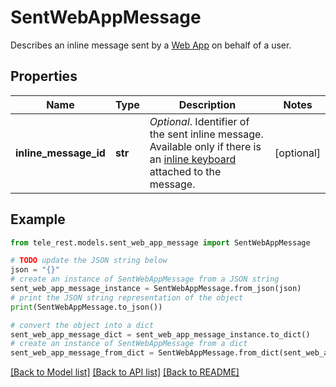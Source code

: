 # SentWebAppMessage

Describes an inline message sent by a [Web App](https://core.telegram.org/bots/webapps) on behalf of a user.

## Properties

Name | Type | Description | Notes
------------ | ------------- | ------------- | -------------
**inline_message_id** | **str** | *Optional*. Identifier of the sent inline message. Available only if there is an [inline keyboard](https://core.telegram.org/bots/api/#inlinekeyboardmarkup) attached to the message. | [optional] 

## Example

```python
from tele_rest.models.sent_web_app_message import SentWebAppMessage

# TODO update the JSON string below
json = "{}"
# create an instance of SentWebAppMessage from a JSON string
sent_web_app_message_instance = SentWebAppMessage.from_json(json)
# print the JSON string representation of the object
print(SentWebAppMessage.to_json())

# convert the object into a dict
sent_web_app_message_dict = sent_web_app_message_instance.to_dict()
# create an instance of SentWebAppMessage from a dict
sent_web_app_message_from_dict = SentWebAppMessage.from_dict(sent_web_app_message_dict)
```
[[Back to Model list]](../README.md#documentation-for-models) [[Back to API list]](../README.md#documentation-for-api-endpoints) [[Back to README]](../README.md)


